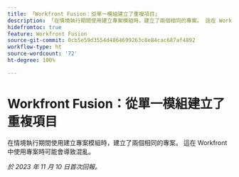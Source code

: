 ```yaml
---
title: 「Workfront Fusion：從單一模組建立了重複項目」
description: 「在情境執行期間使用建立專案模組時，建立了兩個相同的專案。 這在 Workfront 中使用專案時可能會導致混亂。」
hidefromtoc: true
feature: Workfront Fusion
source-git-commit: 0cb5e59d3554d4864699263c8e84cac687af4892
workflow-type: ht
source-wordcount: '72'
ht-degree: 100%

---
```



# Workfront Fusion：從單一模組建立了重複項目

<!--Fusion, WF TOCs-->

在情境執行期間使用建立專案模組時，建立了兩個相同的專案。 這在 Workfront 中使用專案時可能會導致混亂。

_於 2023 年 11 月 10 日首次回報。_
